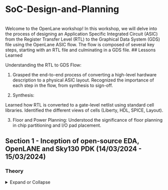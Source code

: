 # SoC-Design-and-Planning
<br>
Welcome to the OpenLane workshop! In this workshop, we will delve into the process of designing an Application Specific Integrated Circuit (ASIC) from the Register Transfer Level (RTL) to the Graphical Data System (GDS) file using the OpenLane ASIC flow. The flow is composed of several key steps, starting with an RTL file and culminating in a GDS file.
## Lessons Learned

Understanding the RTL to GDS Flow:

1. Grasped the end-to-end process of converting a high-level hardware description to a physical ASIC layout.
Recognized the importance of each step in the flow, from synthesis to sign-off.

2. Synthesis:

Learned how RTL is converted to a gate-level netlist using standard cell libraries.
Identified the different views of cells (Liberty, HDL, SPICE, Layout).

3. Floor and Power Planning:
Understood the significance of floor planning in chip partitioning and I/O pad placement.

## Section 1 - Inception of open-source EDA, OpenLANE and Sky130 PDK (14/03/2024 - 15/03/2024)

### Theory

<details>
  <summary>
Expand or Collapse
  </summary>

#### Package

*In any embedded board we encounter, what we typically refer to as the "chip" is actually the PACKAGE of the chip—a protective layer or casing that encloses the actual chip. The actual manufactured chip is usually located at the center of this package. Connections from the package to the chip are established through the WIRE BOND method, which is essentially a basic wired connection.
![image](https://github.com/user-attachments/assets/14fcd3c7-68c1-45f6-b069-fed347179d30)
![Screenshot 2024-12-12 163552](https://github.com/user-attachments/assets/2908c18e-8596-48f3-83b5-ddd142da7279)
![Screenshot 2024-12-23 131240](https://github.com/user-attachments/assets/a82e54f6-a402-499c-966e-5fbd336a5853)

#### Chip

* Looking inside the chip, we can see that all signals are sent through ***PADS*** from the outside world to the chip and vice versa. All of the chip's digital logic is located in the ***CORE*** region, which is enclosed by the pads. The ***DIE***, the fundamental manufacturing unit for semiconductor chips, is composed of both the core and pads.
![image](https://github.com/user-attachments/assets/806ed0a3-c433-4a79-932b-f997248e0e72)

* ***FOUNDRY***

While repeating digital logic blocks are known as ***MACROS***, semiconductor chips are made at ***FOUNDRY***, where ***FOUNDRY IP's*** are intellectual properties based on a particular foundry and require a certain amount of intelligence to generate.
![Screenshot 2024-12-23 133158](https://github.com/user-attachments/assets/e5939f3c-bfc5-4292-846c-6d1523b179f6)

####ISA (Intruction Set Architecture)

* A C program which has to be run on a specific hardware layout which is the interior of a chip in your laptop, there is certain flow to be followed.
* Initially, this particular C program is compiled in it's assembly language program which is nothing but ***RISC-V ISA (Reduced Instruction Set Compting - V Intruction Set Architecture)***.
* Following this, the assembly language program is then converted to machine language program which is the binary language logic 0 and 1 which is understood by the hardware of the computer.
* Directly after this, we've to implement this RISC-V specification using some ***RTL (a Hardware Description Language)***. Finally, from the RTL to ***Layout*** it is a standard PnR or RTL to GDSII flow.

![Screenshot 2024-12-23 133324](https://github.com/user-attachments/assets/1567d7ae-e05a-43ab-8f4c-1b23afaa28e9)

* A number of procedures must be followed in order for an application program to run on hardware. First, the application program is converted to binary language by entering a block known as system software. The OS (Operating System), compiler, and assembler are the three main layers or components of system software. The OS initially produces small functions in the C, C++, VB, or Java languages, which are then translated into instructions by the appropriate compiler. The syntax of these instructions differs depending on the hardware architecture that the system is built on. The assembler's next task is to take these instructions and translate them into their binary code, which is essentially referred to as a  machine language program. Finally, this binary language is fed to the hardware and it understands the specific functions it has to perform based on the binary code it receives.

-  Operating System (OS): In addition to general tasks like handling input/output operations, memory allocation, and low-level system functions, the OS translates application software into corresponding code in languages such as C, C++, or Java.

   - Compiler: The compiler takes the code produced by the OS and converts it into an instruction set (e.g., .exe files). These instructions are tailored to the specific type of hardware being used.

   - Assembler: The assembler then converts these executable files into binary language, which the hardware can understand and execute to perform the desired operations.

![Screenshot 2024-12-23 133509](https://github.com/user-attachments/assets/caafdaad-caf8-457f-9a1d-2052f33d21be)

##  OpenLane: Introduction to Components of Open-Source Digital ASIC Design

To design an open-source digital ASIC, several key components are required:


- RTL Designs
- EDA Tools
- PDK Data

![Screenshot 2024-12-23 133846](https://github.com/user-attachments/assets/bbea54ba-e2bd-412c-9c7e-83b18d19229c)

What are RTL Designs?

RTL (Register-Transfer-Level) design is a critical phase in the VLSI design flow, focused on creating electronic circuits using integrated circuits (ICs). It specifies a digital circuit by describing the flow of digital signals between hardware registers and the logical operations performed on these signals.
<br>
What are EDA Tools?

EDA (Electronic Design Automation) tools are software applications used to design and verify the functionality of integrated circuits (ICs). They ensure that the IC meets the required performance and density specifications.
<br>
What is PDK Data?
PDK (Process Design Kit) is a set of files used to model a fabrication process for EDA tools during IC design. This kit includes:
  -  Process Design Rules: DRC (Design Rule Check), LVS (Layout Versus Schematic), PEX (Parasitic Extraction)
 Device Models
Digital Standard Cell Libraries

 I/O Libraries
<br>
## Simplified RTL to GDS Flow

The simplified RTL to GDS flow begins with an RTL file and, through a series of stages, produces a GDS file, which can be sent to a foundry for fabrication. The steps in the RTL to GDS flow include:

![Screenshot 2024-12-23 170458](https://github.com/user-attachments/assets/d22f4f74-2c3b-44a0-8a4e-8d6ffdc1934c)

 Synthesis:
        The RTL file is converted into a circuit using components from the Standard Cell Library.
        Standard Cells in the library have a regular layout with the same height but different widths.
        Each cell has various models based on electrical, HDL, Spice, and layout (abstract and detailed) parameters.

![Screenshot 2024-12-23 170900](https://github.com/user-attachments/assets/628e73ec-0002-461c-a9ef-0435fb16bae6)


Floor Planning & Power Planning:
        Floor Planning: Determines the position of components on the chip to minimize area, including the placement of I/O pins, ports, and pads.
        Power Planning: Designs the power supply network (VDD and GND) using power rings, power straps, and power pads, typically on the top metal layers for minimal resistance and delay.

![Screenshot 2024-12-23 170940](https://github.com/user-attachments/assets/1b567952-6f7d-43c0-9bed-eba8341138b4)

Placement:
        Components are placed within the designated areas from the floor planning stage.
        Standard Cells required in the design are also placed within their cell boundaries.
        Placement is performed in two stages: Global Placement (where cells may overlap) and Detailed Placement (where cells are optimally placed following placement rules).

![Screenshot 2024-12-23 171035](https://github.com/user-attachments/assets/8a6f256a-b330-43e4-be7f-f42e6feb63d9)

 CTS (Clock Tree Synthesis):
        Clock routing is performed before signal routing to address clock skew, the difference in time for the clock to reach various destinations.
        Symmetric Tree Structures (H-tree, I-tree, X-tree) are used to eliminate clock skew.

![Screenshot 2024-12-23 171046](https://github.com/user-attachments/assets/761e3cad-ccf8-43f1-90ad-21a63e7ca71a)

Routing:
        After clock routing, signal routing is performed using the remaining metal layers.
        Routing is divided into Global Routing (generates a routing guide based on PDK instructions) and Detailed Routing (actual routing according to the guide).

![Screenshot 2024-12-23 171028](https://github.com/user-attachments/assets/d25884ff-c87b-488c-8841-8d5f0caeae03)

 Sign-off:
        Once routing is completed, the chip undergoes various checks during the sign-off stage:
            Physical Verification Checks: Design Rule Check (DRC) and Layout vs. Schematic (LVS). DRC verifies design rule compliance, while LVS ensures functional correctness against the gate-level netlist.
            Timing Checks: Static Timing Analysis (STA) checks the design for timing violations.
